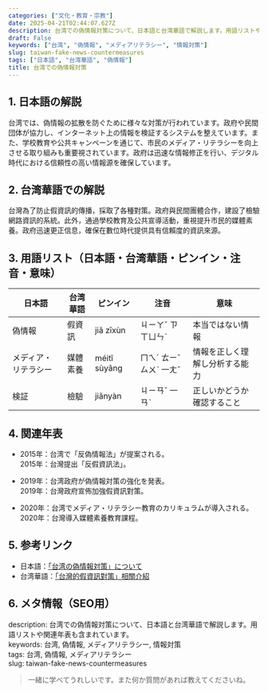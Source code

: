 ```yaml
---
categories: ["文化・教育・宗教"]
date: 2025-04-21T02:44:07.627Z
description: 台湾での偽情報対策について、日本語と台湾華語で解説します。用語リストや関連年表も含まれています。
draft: False
keywords: ["台湾", "偽情報", "メディアリテラシー", "情報対策"]
slug: taiwan-fake-news-countermeasures
tags: ["日本語", "台湾華語", "偽情報"]
title: 台湾での偽情報対策
---
```




## 1. 日本語の解説  
台湾では、偽情報の拡散を防ぐために様々な対策が行われています。政府や民間団体が協力し、インターネット上の情報を検証するシステムを整えています。また、学校教育や公共キャンペーンを通じて、市民のメディア・リテラシーを向上させる取り組みも重要視されています。政府は迅速な情報修正を行い、デジタル時代における信頼性の高い情報源を確保しています。

## 2. 台湾華語での解説  
台灣為了防止假資訊的傳播，採取了各種對策。政府與民間團體合作，建設了檢驗網路資訊的系統。此外，通過學校教育及公共宣導活動，重視提升市民的媒體素養。政府迅速更正信息，確保在數位時代提供具有信賴度的資訊來源。

## 3. 用語リスト（日本語・台湾華語・ピンイン・注音・意味）  

| 日本語       | 台湾華語     | ピンイン       | 注音    | 意味                    |
|--------------|--------------|----------------|---------|-------------------------|
| 偽情報       | 假資訊       | jiǎ zīxùn      | ㄐㄧㄚˇ ㄗ ㄒㄩㄣˋ | 本当ではない情報          |
| メディア・リテラシー | 媒體素養     | méitǐ sùyǎng   | ㄇㄟˊ ㄊㄧˇ ㄙㄨˋ 一ㄤˇ | 情報を正しく理解し分析する能力 |
| 検証         | 檢驗         | jiǎnyàn        | ㄐㄧㄢˇ 一ㄢˋ | 正しいかどうか確認すること  |

## 4. 関連年表  

- 2015年：台湾で「反偽情報法」が提案される。  
  2015年：台灣提出「反假資訊法」。

- 2019年：台湾政府が偽情報対策の強化を発表。  
  2019年：台灣政府宣佈加強假資訊對策。

- 2020年：台湾でメディア・リテラシー教育のカリキュラムが導入される。  
  2020年：台灣導入媒體素養教育課程。

## 5. 参考リンク  

- 日本語：[「台湾の偽情報対策」について](https://www.niigata-u.ac.jp/)  
- 台湾華語：[「台灣的假資訊對策」相關介紹](https://www.taiwan.net.tw/)

## 6. メタ情報（SEO用）  
description: 台湾での偽情報対策について、日本語と台湾華語で解説します。用語リストや関連年表も含まれています。  
keywords: 台湾, 偽情報, メディアリテラシー, 情報対策  
tags: 台湾, 偽情報, メディアリテラシー  
slug: taiwan-fake-news-countermeasures

> 一緒に学べてうれしいです。また何か質問があれば教えてくださいね。